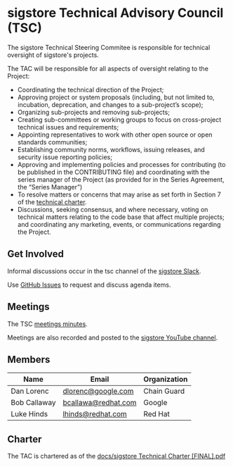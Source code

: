 # sigstore Technical Advisory Council (TSC)

The sigstore Technical Steering Commitee is responsible for technical oversight
of sigstore's projects.

The TAC will be responsible for all aspects of oversight relating to the Project:

* Coordinating the technical direction of the Project;
* Approving project or system proposals (including, but not limited to, incubation,
  deprecation, and changes to a sub-project’s scope);
* Organizing sub-projects and removing sub-projects;
* Creating sub-committees or working groups to focus on cross-project technical
issues and requirements;
* Appointing representatives to work with other open source or open standards communities;
* Establishing community norms, workflows, issuing releases, and security issue
  reporting policies;
* Approving and implementing policies and processes for contributing (to be
  published in the CONTRIBUTING file) and coordinating with the series manager
  of the Project (as provided for in the Series Agreement, the “Series Manager”)
* To resolve matters or concerns that may arise as set forth in Section 7 of the
  [technical charter](https://github.com/sigstore/tac/blob/main/docs/sigstore%20Technical%20Charter%20%5BFINAL%5D.pdf).
* Discussions, seeking consensus, and where necessary, voting on technical
  matters relating to the code base that affect multiple projects; and coordinating
  any marketing, events, or communications regarding the Project.

## Get Involved

Informal discussions occur in the tsc channel of the [sigstore Slack](https://sigstore.slack.com).

Use [GitHub Issues](https://github.com/sigstore/tac/issues) to request and discuss agenda items.

## Meetings

The TSC [meetings minutes](pending).

Meetings are also recorded and posted to the [sigstore YouTube channel](pending).

## Members

| Name | Email | Organization |
| --- | --- | --- |
| Dan Lorenc | dlorenc@google.com | Chain Guard |
| Bob Callaway | bcallawa@redhat.com | Google |
| Luke Hinds | lhinds@redhat.com | Red Hat |

## Charter

The TAC is chartered as of the [docs/sigstore Technical Charter [FINAL].pdf](https://github.com/sigstore/tac/blob/main/docs/sigstore%20Technical%20Charter%20%5BFINAL%5D.pdf)
